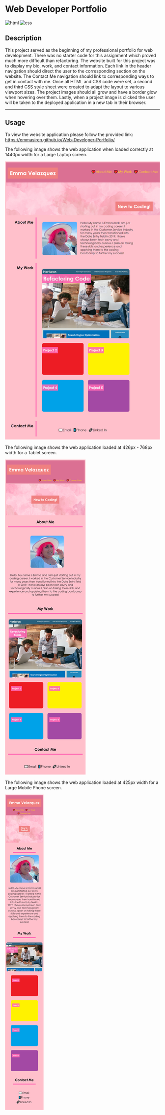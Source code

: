 # <Web-Developer-Portfolio>
# Web Developer Portfolio
![html](https://img.shields.io/badge/HTML-25%25-blue)
![css](https://img.shields.io/badge/CSS-75%25-blue)

## Description

This project served as the beginning of my professional portfolio for web development. There was no starter code for this assignment which proved much more difficult than refactoring. The website built for this project was to display my bio, work, and contact information. Each link in the header navigation should direct the user to the corresponding section on the website. The Contact Me navigation should link to corresponding ways to get in contact with me. Once all HTML and CSS code were set, a second and third CSS style sheet were created to adapt the layout to various viewport sizes. The project images should all grow and have a border glow when hovering over them. Lastly, when a project image is clicked the user will be taken to the deployed application in a new tab in their browser.

---
## Usage

To view the website application please follow the provided link:
https://emmasiren.github.io/Web-Developer-Portfolio/

The following image shows the web application when loaded correctly at 1440px width for a Large Laptop screen. 

![img](assets/images/LargeLaptop.png)

The following image shows the web application loaded at 426px - 768px width for a Tablet screen. 

![img](assets/images/Tablet.png)

The following image shows the web application loaded at 425px width for a Large Mobile Phone screen. 

![img](assets/images/Phone.png)